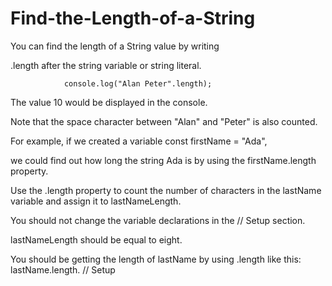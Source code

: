 # Find-the-Length-of-a-String

You can find the length of a String value by writing 

.length after the string variable or string literal.

                console.log("Alan Peter".length);
                
The value 10 would be displayed in the console.

Note that the space character between "Alan" and "Peter" is also counted.

For example, if we created a variable const firstName = "Ada", 

we could find out how long the string Ada is by using the firstName.length property.

Use the .length property to count the number of characters in the lastName variable and assign it to lastNameLength.

You should not change the variable declarations in the // Setup section.

lastNameLength should be equal to eight.

You should be getting the length of lastName by using .length like this: lastName.length.
// Setup
